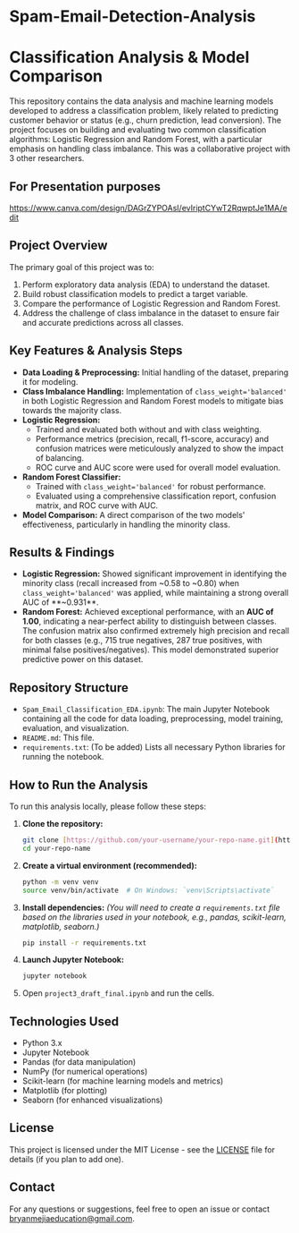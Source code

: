 # Spam-Email-Detection-Analysis

# Classification Analysis & Model Comparison

This repository contains the data analysis and machine learning models developed to address a classification problem, likely related to predicting customer behavior or status (e.g., churn prediction, lead conversion). The project focuses on building and evaluating two common classification algorithms: Logistic Regression and Random Forest, with a particular emphasis on handling class imbalance. This was a collaborative project with 3 other researchers.

## For Presentation purposes
https://www.canva.com/design/DAGrZYPOAsI/evIriptCYwT2RqwptJe1MA/edit

## Project Overview

The primary goal of this project was to:
1.  Perform exploratory data analysis (EDA) to understand the dataset.
2.  Build robust classification models to predict a target variable.
3.  Compare the performance of Logistic Regression and Random Forest.
4.  Address the challenge of class imbalance in the dataset to ensure fair and accurate predictions across all classes.

## Key Features & Analysis Steps

* **Data Loading & Preprocessing:** Initial handling of the dataset, preparing it for modeling.
* **Class Imbalance Handling:** Implementation of `class_weight='balanced'` in both Logistic Regression and Random Forest models to mitigate bias towards the majority class.
* **Logistic Regression:**
    * Trained and evaluated both without and with class weighting.
    * Performance metrics (precision, recall, f1-score, accuracy) and confusion matrices were meticulously analyzed to show the impact of balancing.
    * ROC curve and AUC score were used for overall model evaluation.
* **Random Forest Classifier:**
    * Trained with `class_weight='balanced'` for robust performance.
    * Evaluated using a comprehensive classification report, confusion matrix, and ROC curve with AUC.
* **Model Comparison:** A direct comparison of the two models' effectiveness, particularly in handling the minority class.

## Results & Findings

* **Logistic Regression:** Showed significant improvement in identifying the minority class (recall increased from ~0.58 to ~0.80) when `class_weight='balanced'` was applied, while maintaining a strong overall AUC of **~0.931**.
* **Random Forest:** Achieved exceptional performance, with an **AUC of 1.00**, indicating a near-perfect ability to distinguish between classes. The confusion matrix also confirmed extremely high precision and recall for both classes (e.g., 715 true negatives, 287 true positives, with minimal false positives/negatives). This model demonstrated superior predictive power on this dataset.

## Repository Structure

* `Spam_Email_Classification_EDA.ipynb`: The main Jupyter Notebook containing all the code for data loading, preprocessing, model training, evaluation, and visualization.
* `README.md`: This file.
* `requirements.txt`: (To be added) Lists all necessary Python libraries for running the notebook.

## How to Run the Analysis

To run this analysis locally, please follow these steps:

1.  **Clone the repository:**
    ```bash
    git clone [https://github.com/your-username/your-repo-name.git](https://github.com/your-username/your-repo-name.git)
    cd your-repo-name
    ```
2.  **Create a virtual environment (recommended):**
    ```bash
    python -m venv venv
    source venv/bin/activate  # On Windows: `venv\Scripts\activate`
    ```
3.  **Install dependencies:**
    *(You will need to create a `requirements.txt` file based on the libraries used in your notebook, e.g., pandas, scikit-learn, matplotlib, seaborn.)*
    ```bash
    pip install -r requirements.txt
    ```
4.  **Launch Jupyter Notebook:**
    ```bash
    jupyter notebook
    ```
5.  Open `project3_draft_final.ipynb` and run the cells.

## Technologies Used

* Python 3.x
* Jupyter Notebook
* Pandas (for data manipulation)
* NumPy (for numerical operations)
* Scikit-learn (for machine learning models and metrics)
* Matplotlib (for plotting)
* Seaborn (for enhanced visualizations)

## License

This project is licensed under the MIT License - see the [LICENSE](LICENSE) file for details (if you plan to add one).

## Contact

For any questions or suggestions, feel free to open an issue or contact bryanmejiaeducation@gmail.com.
